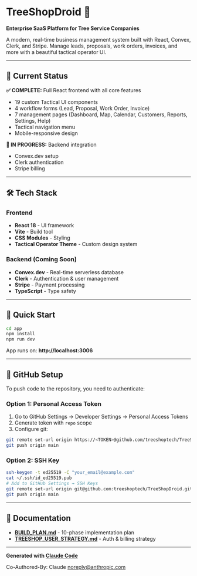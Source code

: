 # TreeShopDroid 🌲

**Enterprise SaaS Platform for Tree Service Companies**

A modern, real-time business management system built with React, Convex, Clerk, and Stripe. Manage leads, proposals, work orders, invoices, and more with a beautiful tactical operator UI.

---

## 🚀 Current Status

**✅ COMPLETE:** Full React frontend with all core features
- 19 custom Tactical UI components
- 4 workflow forms (Lead, Proposal, Work Order, Invoice)
- 7 management pages (Dashboard, Map, Calendar, Customers, Reports, Settings, Help)
- Tactical navigation menu
- Mobile-responsive design

**🔨 IN PROGRESS:** Backend integration
- Convex.dev setup
- Clerk authentication
- Stripe billing

---

## 🛠️ Tech Stack

### Frontend
- **React 18** - UI framework
- **Vite** - Build tool
- **CSS Modules** - Styling
- **Tactical Operator Theme** - Custom design system

### Backend (Coming Soon)
- **Convex.dev** - Real-time serverless database
- **Clerk** - Authentication & user management
- **Stripe** - Payment processing
- **TypeScript** - Type safety

---

## 🚦 Quick Start

```bash
cd app
npm install
npm run dev
```

App runs on: **http://localhost:3006**

---

## 🔐 GitHub Setup

To push code to the repository, you need to authenticate:

### Option 1: Personal Access Token

1. Go to GitHub Settings → Developer Settings → Personal Access Tokens
2. Generate token with `repo` scope
3. Configure git:
```bash
git remote set-url origin https://<TOKEN>@github.com/treeshoptech/TreeShopDroid.git
git push origin main
```

### Option 2: SSH Key

```bash
ssh-keygen -t ed25519 -C "your_email@example.com"
cat ~/.ssh/id_ed25519.pub
# Add to GitHub Settings → SSH Keys
git remote set-url origin git@github.com:treeshoptech/TreeShopDroid.git
git push origin main
```

---

## 📖 Documentation

- **[BUILD_PLAN.md](./BUILD_PLAN.md)** - 10-phase implementation plan
- **[TREESHOP_USER_STRATEGY.md](./TREESHOP_USER_STRATEGY.md)** - Auth & billing strategy

---

**Generated with [Claude Code](https://claude.com/claude-code)**

Co-Authored-By: Claude <noreply@anthropic.com>
